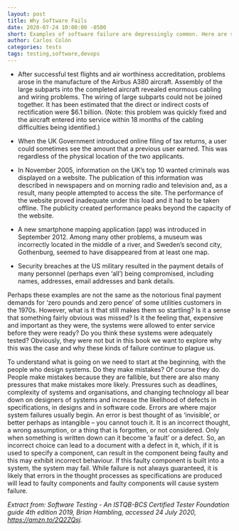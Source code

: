 ```yaml
---
layout: post
title: Why Software Fails
date: 2020-07-24 10:00:00 -0500
short: Examples of software failure are depressingly common. Here are some you may recognise.
author: Carlos Colón
categories: tests
tags: testing,software,devops
---
```

- After successful test flights and air worthiness accreditation, problems arose in the manufacture of the Airbus A380 aircraft. Assembly of the large subparts into the completed aircraft revealed enormous cabling and wiring problems. The wiring of large subparts could not be joined together. It has been estimated that the direct or indirect costs of rectification were $6.1 billion. (Note: this problem was quickly fixed and the aircraft entered into service within 18 months of the cabling difficulties being identified.)

- When the UK Government introduced online filing of tax returns, a user could sometimes see the amount that a previous user earned. This was regardless of the physical location of the two applicants.

- In November 2005, information on the UK’s top 10 wanted criminals was displayed on a website. The publication of this information was described in newspapers and on morning radio and television and, as a result, many people attempted to access the site. The performance of the website proved inadequate under this load and it had to be taken offline. The publicity created performance peaks beyond the capacity of the website.

- A new smartphone mapping application (app) was introduced in September 2012. Among many other problems, a museum was incorrectly located in the middle of a river, and Sweden’s second city, Gothenburg, seemed to have disappeared from at least one map.

- Security breaches at the US military resulted in the payment details of many personnel (perhaps even ‘all’) being compromised, including names, addresses, email addresses and bank details.

Perhaps these examples are not the same as the notorious final payment demands for ‘zero pounds and zero pence’ of some utilities customers in the 1970s. However, what is it that still makes them so startling? Is it a sense that something fairly obvious was missed? Is it the feeling that, expensive and important as they were, the systems were allowed to enter service before they were ready? Do you think these systems were adequately tested? Obviously, they were not but in this book we want to explore why this was the case and why these kinds of failure continue to plague us.

To understand what is going on we need to start at the beginning, with the people who design systems. Do they make mistakes? Of course they do. People make mistakes because they are fallible, but there are also many pressures that make mistakes more likely. Pressures such as deadlines, complexity of systems and organisations, and changing technology all bear down on designers of systems and increase the likelihood of defects in specifications, in designs and in software code. Errors are where major system failures usually begin. An error is best thought of as ‘invisible’, or better perhaps as intangible – you cannot touch it. It is an incorrect thought, a wrong assumption, or a thing that is forgotten, or not considered. Only when something is written down can it become ‘a fault’ or a defect. So, an incorrect choice can lead to a document with a defect in it, which, if it is used to specify a component, can result in the component being faulty and this may exhibit incorrect behaviour. If this faulty component is built into a system, the system may fail. While failure is not always guaranteed, it is likely that errors in the thought processes as specifications are produced will lead to faulty components and faulty components will cause system failure.

*Extract from: Software Testing - An ISTQB-BCS Certified Tester Foundation guide 4th edition 2019, Brian Hambling, accessed 24 July 2020, <https://amzn.to/2Q2ZQsj>.*

